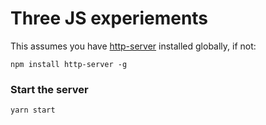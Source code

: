 # Three JS experiements

This assumes you have [http-server](https://github.com/indexzero/http-server) installed globally, if not:
```
npm install http-server -g
```

### Start the server
```
yarn start
```
